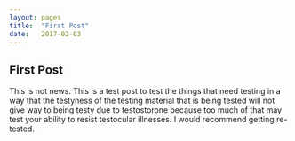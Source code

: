 ```yaml
---
layout: pages
title:  "First Post"
date:   2017-02-03
---
```


## First Post

This is not news. This is a test post to test the things that need testing in a way that the testyness of the testing material that is being tested will not give way to being testy due to testostorone because too much of that may test your ability to resist testocular illnesses. I would recommend getting re-tested.
